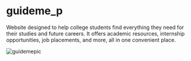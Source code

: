 # guideme_p
Website designed to help college students find everything they need for their studies and future careers. It offers academic resources, internship opportunities, job placements, and more, all in one convenient place.

![guidemepic](https://github.com/user-attachments/assets/649a78ce-cb9e-4818-b8b5-4654f3c63011)

